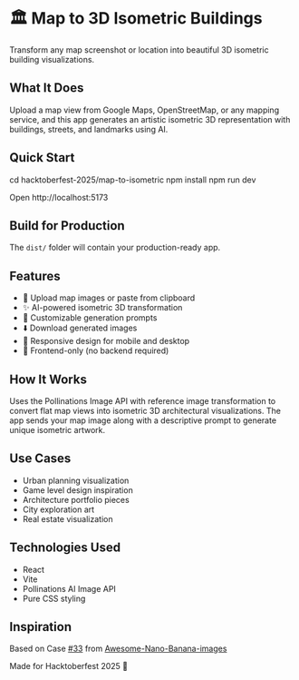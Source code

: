 # 🏛️ Map to 3D Isometric Buildings

Transform any map screenshot or location into beautiful 3D isometric building visualizations.

## What It Does

Upload a map view from Google Maps, OpenStreetMap, or any mapping service, and this app generates an artistic isometric 3D representation with buildings, streets, and landmarks using AI.

## Quick Start

cd hacktoberfest-2025/map-to-isometric
npm install
npm run dev


Open http://localhost:5173

## Build for Production


The `dist/` folder will contain your production-ready app.

## Features

- 📁 Upload map images or paste from clipboard
- ✨ AI-powered isometric 3D transformation
- 🎨 Customizable generation prompts
- ⬇️ Download generated images
- 📱 Responsive design for mobile and desktop
- 🚀 Frontend-only (no backend required)

## How It Works

Uses the Pollinations Image API with reference image transformation to convert flat map views into isometric 3D architectural visualizations. The app sends your map image along with a descriptive prompt to generate unique isometric artwork.

## Use Cases

- Urban planning visualization
- Game level design inspiration
- Architecture portfolio pieces
- City exploration art
- Real estate visualization

## Technologies Used

- React
- Vite
- Pollinations AI Image API
- Pure CSS styling

## Inspiration

Based on Case [#33](https://github.com/pollinations/pollinations/issues/33) from [Awesome-Nano-Banana-images](https://github.com/PicoTrex/Awesome-Nano-Banana-images)

Made for Hacktoberfest 2025 🎃
